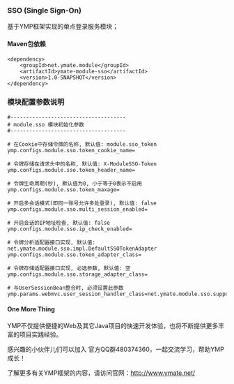### SSO (Single Sign-On)

基于YMP框架实现的单点登录服务模块；

#### Maven包依赖

    <dependency>
        <groupId>net.ymate.module</groupId>
        <artifactId>ymate-module-sso</artifactId>
        <version>1.0-SNAPSHOT</version>
    </dependency>

### 模块配置参数说明

    #-------------------------------------
    # module.sso 模块初始化参数
    #-------------------------------------
    
    # 在Cookie中存储令牌的名称, 默认值: module.sso_token
    ymp.configs.module.sso.token_cookie_name=
    
    # 令牌存储在请求头中的名称, 默认值: X-ModuleSSO-Token
    ymp.configs.module.sso.token_header_name=
    
    # 令牌生命周期(秒), 默认值为0, 小于等于0表示不启用
    ymp.configs.module.sso.token_maxage=
    
    # 开启多会话模式(即同一账号允许多处登录), 默认值: false
    ymp.configs.module.sso.multi_session_enabled=
    
    # 开启会话的IP地址检查, 默认值: false
    ymp.configs.module.sso.ip_check_enabled=
    
    # 令牌分析适配器接口实现, 默认值: net.ymate.module.sso.impl.DefaultSSOTokenAdapter
    ymp.configs.module.sso.token_adapter_class=
    
    # 令牌存储适配器接口实现, 必选参数, 默认值: 空
    ymp.configs.module.sso.storage_adapter_class=
    
    # 与UserSessionBean整合时, 必须设置此参数
    ymp.params.webmvc.user_session_handler_class=net.ymate.module.sso.support.SSOUserSessionHandler

#### One More Thing

YMP不仅提供便捷的Web及其它Java项目的快速开发体验，也将不断提供更多丰富的项目实践经验。

感兴趣的小伙伴儿们可以加入 官方QQ群480374360，一起交流学习，帮助YMP成长！

了解更多有关YMP框架的内容，请访问官网：http://www.ymate.net/